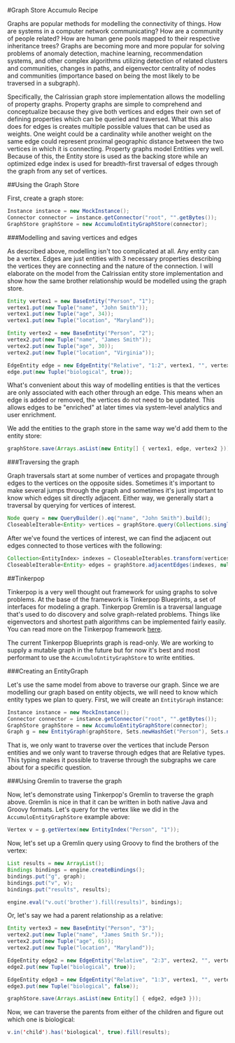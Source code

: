 #Graph Store Accumulo Recipe

Graphs are popular methods for modelling the connectivity of things. How are systems in a computer network communicating? How are a community of people related? How are human gene pools mapped to their respective inheritance trees? Graphs are becoming more and more popular for solving problems of anomaly detection, machine learning, recommendation systems, and other complex algorithms utilizing detection of related clusters and communities, changes in paths, and eigenvector centrality of nodes and communities (importance based on being the most likely to be traversed in a subgraph).

Specifically, the Calrissian graph store implementation allows the modelling of property graphs. Property graphs are simple to comprehend and conceptualize because they give both vertices and edges their own set of defining properties which can be queried and traversed. What this also does for edges is creates multiple possible values that can be used as weights. One weight could be a cardinality while another weight on the same edge could represent proximal geographic distance between the two vertices in which it is connecting. Property graphs model Entities very well. Because of this, the Entity store is used as the backing store while an optimized edge index is used for breadth-first traversal of edges through the graph from any set of vertices.

##Using the Graph Store

First, create a graph store:
```java
Instance instance = new MockInstance();
Connector connector = instance.getConnector("root", "".getBytes());
GraphStore graphStore = new AccumuloEntityGraphStore(connector);
```


###Modelling and saving vertices and edges

As described above, modelling isn't too complicated at all. Any entity can be a vertex. Edges are just entities with 3 necessary properties describing the vertices they are connecting and the nature of the connection. I will elaborate on the model from the Calrissian entity store implementation and show how the same brother relationship would be modelled using the graph store.

```java
Entity vertex1 = new BaseEntity("Person", "1");
vertex1.put(new Tuple("name", "John Smith"));
vertex1.put(new Tuple("age", 34));
vertex1.put(new Tuple("location", "Maryland"));

Entity vertex2 = new BaseEntity("Person", "2");
vertex2.put(new Tuple("name", "James Smith"));
vertex2.put(new Tuple("age", 30));
vertex2.put(new Tuple("location", "Virginia"));

EdgeEntity edge = new EdgeEntity("Relative", "1:2", vertex1, "", vertex2, "", "brother");
edge.put(new Tuple("biological", true));
```
What's convenient about this way of modelling entities is that the vertices are only associated with each other through an edge. This means when an edge is added or removed, the vertices do not need to be updated. This allows edges to be "enriched" at later times via system-level analytics and user enrichment.

We add the entities to the graph store in the same way we'd add them to the entity store:
```java
graphStore.save(Arrays.asList(new Entity[] { vertex1, edge, vertex2 }));
```

###Traversing the graph

Graph traversals start at some number of vertices and propagate through edges to the vertices on the opposite sides. Sometimes it's important to make several jumps through the graph and sometimes it's just important to know which edges sit directly adjacent. Either way, we generally start a traversal by querying for vertices of interest.

```java
Node query = new QueryBuilder().eq("name", "John Smith").build();
CloseableIterable<Entity> vertices = graphStore.query(Collections.singleton("Person"), query, null, new Auths());
```

After we've found the vertices of interest, we can find the adjacent out edges connected to those vertices with the following:
```java
Collection<EntityIndex> indexes = CloseableIterables.transform(vertices, TransformUtils.entityToEntityIndex);
CloseableIterable<Entity> edges = graphStore.adjacentEdges(indexes, null, Direction.OUT, new Auths());
```

##Tinkerpop

Tinkerpop is a very well thought out framework for using graphs to solve problems. At the base of the framework is Tinkerpop Blueprints, a set of interfaces for modeling a graph. Tinkerpop Gremlin is a traversal language that's used to do discovery and solve graph-related problems. Things like eigenvectors and shortest path algorithms can be implemented fairly easily. You can read more on the Tinkerpop framework [here](https://github.com/tinkerpop/).

The current Tinkerpop Blueprints graph is read-only. We are working to supply a mutable graph in the future but for now it's best and most performant to use the ```AccumuloEntityGraphStore``` to write entities.

###Creating an EntityGraph

Let's use the same model from above to traverse our graph. Since we are modelling our graph based on entity objects, we will need to know which entity types we plan to query. First,  we will create an ```EntityGraph``` instance:

```java
Instance instance = new MockInstance();
Connector connector = instance.getConnector("root", "".getBytes());
GraphStore graphStore = new AccumuloEntityGraphStore(connector);
Graph g = new EntityGraph(graphStore, Sets.newHashSet("Person"), Sets.newHashSet("Relative"), new Auths());
```

That is, we only want to traverse over the vertices that include Person entities and we only want to traverse through edges that are Relative types. This typing makes it possible to traverse through the subgraphs we care about for a specific question.

###Using Gremlin to traverse the graph

Now, let's demonstrate using Tinkerpop's Gremlin to traverse the graph above. Gremlin is nice in that it can be written in both native Java and Groovy formats. Let's query for the vertex like we did in the ```AccumuloEntityGraphStore``` example above:
```java
Vertex v = g.getVertex(new EntityIndex("Person", "1"));
```

Now, let's set up a Gremlin query using Groovy to find the brothers of the vertex:

```java
List results = new ArrayList();
Bindings bindings = engine.createBindings();
bindings.put("g", graph);
bindings.put("v", v); 
bindings.put("results", results);

engine.eval("v.out('brother').fill(results)", bindings);
```

Or, let's say we had a parent relationship as a relative: 

``` java
Entity vertex3 = new BaseEntity("Person", "3");
vertex2.put(new Tuple("name", "James Smith Sr."));
vertex2.put(new Tuple("age", 65));
vertex2.put(new Tuple("location", "Maryland"));

EdgeEntity edge2 = new EdgeEntity("Relative", "2:3", vertex2, "", vertex3, "", "child");
edge2.put(new Tuple("biological", true));

EdgeEntity edge3 = new EdgeEntity("Relative", "1:3", vertex1, "", vertex3, "", "child");
edge3.put(new Tuple("biological", false));

graphStore.save(Arrays.asList(new Entity[] { edge2, edge3 }));
```

Now, we can traverse the parents from either of the children and figure out which one is biological:

```java
v.in('child').has('biological', true).fill(results);
```
